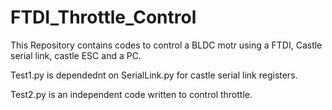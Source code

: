 # FTDI_Throttle_Control

This Repository contains codes to control a BLDC motr using a FTDI, Castle serial link, castle ESC and a PC.

Test1.py is dependednt on SerialLink.py for castle serial link registers.

Test2.py is an independent code written to control throttle.
